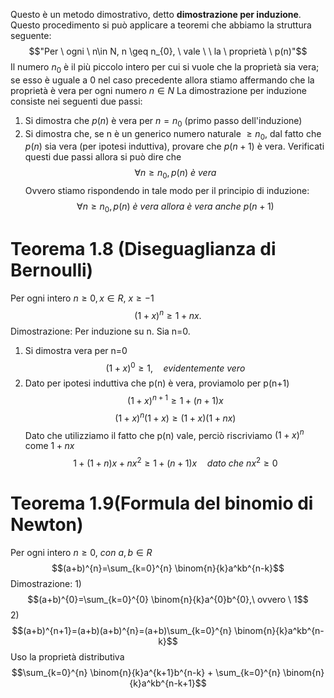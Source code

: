 Questo è un metodo dimostrativo, detto **dimostrazione per induzione**.
Questo procedimento si può applicare a teoremi che abbiamo la struttura seguente: 
$$"Per \ ogni \ n\in N, n \geq n_{0}, \ vale \ \ la \ proprietà \ p(n)"$$
Il numero $n_0$ è il più piccolo intero per cui si vuole che la proprietà sia vera; se esso è uguale a 0 nel caso precedente allora stiamo affermando che la proprietà è vera per ogni numero $n \in N$
La dimostrazione per induzione consiste nei seguenti due passi:
1) Si dimostra che $p(n)$ è vera per $n=n_0$ (primo passo dell'induzione)
2) Si dimostra che, se n è un generico numero naturale $\geq n_0$, dal fatto che $p(n)$ sia vera (per ipotesi induttiva), provare che $p(n+1)$ è vera.
Verificati questi due passi allora si può dire che $$\forall n\geq n_{0}, p(n) \ è \ vera$$
Ovvero stiamo rispondendo in tale modo per il principio di induzione: $$\forall n\geq n_{0}, p(n) \ è \ vera \ allora \ è \ vera \ anche \ p(n+1)$$
# Teorema 1.8 (Diseguaglianza di Bernoulli)

Per ogni intero $n \geq 0, x \in R, \ x\geq -1$ $$(1+x)^n\geq1+nx.$$
Dimostrazione: Per induzione su n. Sia n=0.
1) Si dimostra vera per n=0
$$(1+x)^{0}\geq 1, \quad evidentemente \ vero$$
2) Dato per ipotesi induttiva che p(n) è vera, proviamolo per p(n+1) 
$$(1+x)^{n+1}\geq1+(n+1)x$$
$$(1+x)^{n}(1+x)\geq (1+x)(1+nx)$$
Dato che utilizziamo il fatto che p(n) vale, perciò riscriviamo $(1+x)^n$ come $1+nx$ 
$$1 + (1+n)x +nx^{2}\geq1+(n+1)x \quad dato \ che \ nx^{2}\geq 0$$

# Teorema 1.9(Formula del binomio di Newton)
Per ogni intero $n\geq 0,  \ con \ a,b \in R$ $$(a+b)^{n}=\sum_{k=0}^{n} \binom{n}{k}a^kb^{n-k}$$
Dimostrazione:
1)
$$(a+b)^{0}=\sum_{k=0}^{0} \binom{n}{k}a^{0}b^{0},\ ovvero \ 1$$
2) $$(a+b)^{n+1}=(a+b)(a+b)^{n}=(a+b)\sum_{k=0}^{n} \binom{n}{k}a^kb^{n-k}$$
Uso la proprietà distributiva
$$\sum_{k=0}^{n} \binom{n}{k}a^{k+1}b^{n-k} + \sum_{k=0}^{n} \binom{n}{k}a^kb^{n-k+1}$$
